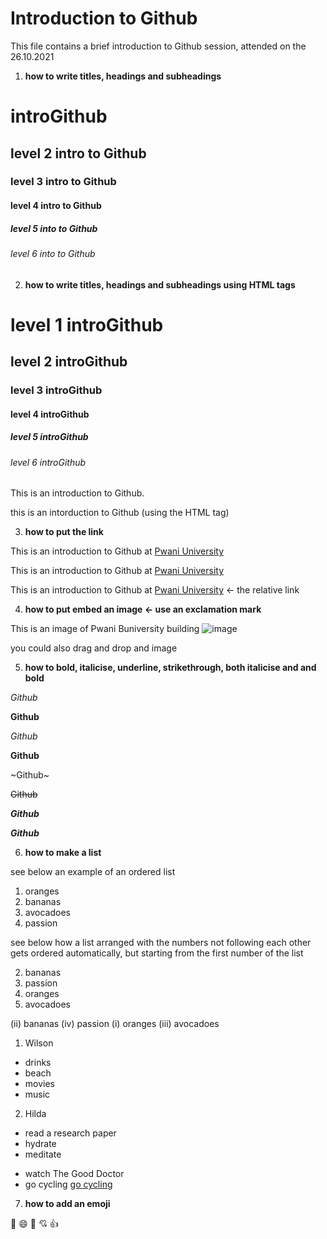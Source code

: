 # Introduction to Github

This file contains a brief introduction to Github session, attended on the 26.10.2021

1. **how to write titles, headings and subheadings**

# introGithub
## level 2 intro to Github
### level 3 intro to Github
#### level 4 intro to Github
##### level 5 into to Github
###### level 6 into to Github

2. **how to write titles, headings and subheadings using HTML tags**
<h1> level 1 introGithub </h1>
<h2> level 2 introGithub </h2>
<h3> level 3 introGithub </h3>
<h4> level 4 introGithub </h4>
<h5> level 5 introGithub </h5>
<h6> level 6 introGithub </h6>


This is an introduction to Github.
<p> this is an intorduction to Github (using the HTML tag) </p>

3. **how to put the link**

This is an introduction to Github at [Pwani University](https://pu.ac.ke/index.php/en/ "this is a hover description to the hyperlink")

This is an introduction to Github at [Pwani University](https://www.pu.ac.ke/index.php/en/)

This is an introduction to Github at [Pwani University](www.pu.ac.ke/index.php/en/ "this is a hover description to the hyperlink") <- the relative link

4. **how to put embed an image <- use an exclamation mark**

This is an image of Pwani Buniversity building ![image](https://user-images.githubusercontent.com/92791355/139224788-075290ed-f0b4-4314-888c-54913bf6ba7e.png)

you could also drag and drop and image

5. **how to bold, italicise, underline, strikethrough, both italicise and and bold**

*Github*

**Github**

_Github_

__Github__

~Github~

~~Github~~

___Github___

***Github***

6. **how to make a list**

see below an example of an ordered list

1. oranges
2. bananas
3. avocadoes
4. passion

see below how a list arranged with the numbers not following each other gets ordered automatically, but starting from the first number of the list

2. bananas
4. passion
1. oranges
3. avocadoes

(ii) bananas
(iv) passion
(i) oranges
(iii) avocadoes

1. Wilson
- drinks
- beach
- movies
- music
2. Hilda
- read a research paper
- hydrate
- meditate
* watch The Good Doctor
* go cycling
<u> go cycling </u>

7. **how to add an emoji**

:tada:
:smile:
:wave:
:cupid:
:+1:
